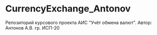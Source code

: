 # CurrencyExchange_Antonov
Репозиторий курсового проекта АИС "Учёт обмена валют". Автор: Антонов А.В. гр. ИСП-20
